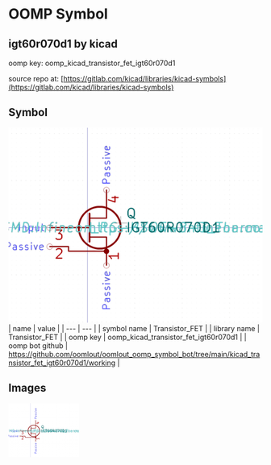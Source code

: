 # OOMP Symbol  
## igt60r070d1  by kicad  
  
oomp key: oomp_kicad_transistor_fet_igt60r070d1  
  
source repo at: [https://gitlab.com/kicad/libraries/kicad-symbols](https://gitlab.com/kicad/libraries/kicad-symbols)  
## Symbol  
  
[![working.png](working_600.png)](working.png)  
| name | value | 
| --- | --- | 
| symbol name | Transistor_FET | 
| library name | Transistor_FET | 
| oomp key | oomp_kicad_transistor_fet_igt60r070d1 | 
| oomp bot github | https://github.com/oomlout/oomlout_oomp_symbol_bot/tree/main/kicad_transistor_fet_igt60r070d1/working | 
## Images  
  
[![working.png](working_140.png)](working.png)  
